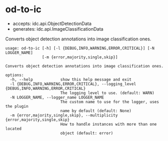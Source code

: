 # od-to-ic

* accepts: idc.api.ObjectDetectionData
* generates: idc.api.ImageClassificationData

Converts object detection annotations into image classification ones.

```
usage: od-to-ic [-h] [-l {DEBUG,INFO,WARNING,ERROR,CRITICAL}] [-N LOGGER_NAME]
                [-m {error,majority,single,skip}]

Converts object detection annotations into image classification ones.

options:
  -h, --help            show this help message and exit
  -l {DEBUG,INFO,WARNING,ERROR,CRITICAL}, --logging_level {DEBUG,INFO,WARNING,ERROR,CRITICAL}
                        The logging level to use. (default: WARN)
  -N LOGGER_NAME, --logger_name LOGGER_NAME
                        The custom name to use for the logger, uses the plugin
                        name by default (default: None)
  -m {error,majority,single,skip}, --multiplicity {error,majority,single,skip}
                        How to handle instances with more than one located
                        object (default: error)
```
